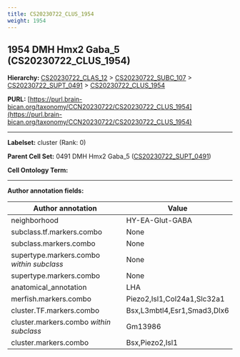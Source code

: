 ```yaml
---
title: CS20230722_CLUS_1954
weight: 1954
---
```

## 1954 DMH Hmx2 Gaba_5 (CS20230722_CLUS_1954)
<b>Hierarchy: </b>
[CS20230722_CLAS_12](../CS20230722_CLAS_12) >
[CS20230722_SUBC_107](../CS20230722_SUBC_107) >
[CS20230722_SUPT_0491](../CS20230722_SUPT_0491) >
[CS20230722_CLUS_1954](../CS20230722_CLUS_1954)

**PURL:** [https://purl.brain-bican.org/taxonomy/CCN20230722/CS20230722_CLUS_1954](https://purl.brain-bican.org/taxonomy/CCN20230722/CS20230722_CLUS_1954)

---


**Labelset:** cluster (Rank: 0)

**Parent Cell Set:** 0491 DMH Hmx2 Gaba_5 ([CS20230722_SUPT_0491](../CS20230722_SUPT_0491))



**Cell Ontology Term:** 

[MARKER GENES.]: #


---

[TRANSFERRED ANNOTATIONS.]: #


[AUTHOR ANNOTATION FIELDS.]: #


**Author annotation fields:**

| Author annotation | Value |
|-------------------|-------|
|neighborhood|HY-EA-Glut-GABA|
|subclass.tf.markers.combo|None|
|subclass.markers.combo|None|
|supertype.markers.combo _within subclass_|None|
|supertype.markers.combo|None|
|anatomical_annotation|LHA|
|merfish.markers.combo|Piezo2,Isl1,Col24a1,Slc32a1|
|cluster.TF.markers.combo|Bsx,L3mbtl4,Esr1,Smad3,Dlx6|
|cluster.markers.combo _within subclass_|Gm13986|
|cluster.markers.combo|Bsx,Piezo2,Isl1|
